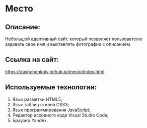 # Место

## Описание:

Небольшой адаптивный сайт, который позволяет пользователю задавать свое имя и выставлять фотографии с описанием.

## Ссылка на сайт:

https://dashchenkoiv.github.io/mesto/index.html

## Используемые технологии:

1. Язык разметки HTML5;
2. Язык таблиц стилей CSS3;
3. Язык программирования JavaScript;
3. Редактор исходного кода Visual Studio Code;
4. Браузер Yandex.
